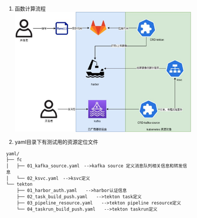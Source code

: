 1. 函数计算流程
![流程](./img/flow.jpg)

2. yaml目录下有测试用的资源定位文件
```
yaml/
├── fc
│   ├── 01_kafka_source.yaml　-->kafka source 定义消息队列相关信息和转发信息
│   └── 02_ksvc.yaml　-->ksvc定义
└── tekton
    ├── 01_harbor_auth.yaml　　-->harbor认证信息
    ├── 02_task_build_push.yaml　　-->tekton task定义
    ├── 03_pipeline_resource.yaml　　-->tekton pipeline resource定义
    └── 04_taskrun_build_push.yaml　　-->tekton taskrun定义
```
